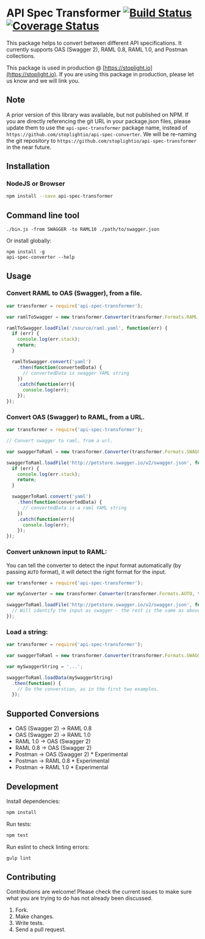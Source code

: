 # API Spec Transformer [![Build Status](https://travis-ci.org/stoplightio/api-spec-converter.svg)](https://travis-ci.org/stoplightio/api-spec-converter) [![Coverage Status](https://coveralls.io/repos/stoplightio/api-spec-converter/badge.svg?branch=master&service=github)](https://coveralls.io/github/stoplightio/api-spec-converter?branch=master)

This package helps to convert between different API specifications. It currently supports OAS (Swagger 2), RAML 0.8, RAML 1.0, and Postman collections.

This package is used in production @ [https://stoplight.io](https://stoplight.io). If you are using this package in production, please let us know and we will link you.

## Note

A prior version of this library was available, but not published on NPM. If you are directly referencing the git URL in your package.json files, please update them to use the `api-spec-transformer` package name, instead of `https://github.com/stoplightio/api-spec-converter`. We will be re-naming the git repository to `https://github.com/stoplightio/api-spec-transformer` in the near future.

## Installation

### NodeJS or Browser

```bash
npm install --save api-spec-transformer
```

## Command line tool

```
./bin.js -from SWAGGER -to RAML10 ./path/to/swagger.json
```

Or install globally:

```
npm install -g
api-spec-converter --help
```

## Usage

### Convert RAML to OAS (Swagger), from a file.

```js
var transformer = require('api-spec-transformer');

var ramlToSwagger = new transformer.Converter(transformer.Formats.RAML, transformer.Formats.SWAGGER);

ramlToSwagger.loadFile('/source/raml.yaml', function(err) {
  if (err) {
    console.log(err.stack);
    return;
  }

  ramlToSwagger.convert('yaml')
    .then(function(convertedData) {
      // convertedData is swagger YAML string
    })
    .catch(function(err){
      console.log(err);
    });
});
```

### Convert OAS (Swagger) to RAML, from a URL.

```js
var transformer = require('api-spec-transformer');

// Convert swagger to raml, from a url.

var swaggerToRaml = new transformer.Converter(transformer.Formats.SWAGGER, transformer.Formats.RAML);

swaggerToRaml.loadFile('http://petstore.swagger.io/v2/swagger.json', function(err) {
  if (err) {
    console.log(err.stack);
    return;
  }

  swaggerToRaml.convert('yaml')
    .then(function(convertedData) {
      // convertedData is a raml YAML string
    })
    .catch(function(err){
      console.log(err);
    });
});
```

### Convert unknown input to RAML:

You can tell the converter to detect the input format automatically (by passing `AUTO` format), it will detect the right format for the input.

```js
var transformer = require('api-spec-transformer');

var myConverter = new transformer.Converter(transformer.Formats.AUTO, transformer.Formats.RAML);

swaggerToRaml.loadFile('http://petstore.swagger.io/v2/swagger.json', function(err) {
  // Will identify the input as swagger - the rest is the same as above.
});
```

### Load a string:

```js
var transformer = require('api-spec-transformer');

var swaggerToRaml = new transformer.Converter(transformer.Formats.SWAGGER, transformer.Formats.RAML);

var mySwaggerString = '...';

swaggerToRaml.loadData(mySwaggerString)
  .then(function() {
    // Do the converstion, as in the first two examples.
  });
```

## Supported Conversions

- OAS (Swagger 2) -> RAML 0.8
- OAS (Swagger 2) -> RAML 1.0
- RAML 1.0 -> OAS (Swagger 2)
- RAML 0.8 -> OAS (Swagger 2)
- Postman -> OAS (Swagger 2) * Experimental
- Postman -> RAML 0.8 * Experimental
- Postman -> RAML 1.0 * Experimental

## Development

Install dependencies:
```bash
npm install
```

Run tests:
```bash
npm test
```

Run eslint to check linting errors:
```bash
gulp lint
```

## Contributing

Contributions are welcome! Please check the current issues to make sure what you are trying to do has not already been discussed.

1. Fork.
2. Make changes.
3. Write tests.
4. Send a pull request.
